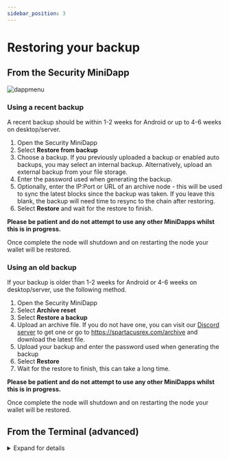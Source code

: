 ```yaml
---
sidebar_position: 3
---
```

# Restoring your backup

## From the Security MiniDapp

![dappmenu](/img/app/security.png#width10)

### Using a recent backup 

A recent backup should be within 1-2 weeks for Android or up to 4-6 weeks on desktop/server.

1. Open the Security MiniDapp
2. Select **Restore from backup**
3. Choose a backup. If you previously uploaded a backup or enabled auto backups, you may select an internal backup. Alternatively, upload an external backup from your file storage. 
4. Enter the password used when generating the backup.
5. Optionally, enter the IP:Port or URL of an archive node - this will be used to sync the latest blocks since the backup was taken. If you leave this blank, the backup will need time to resync to the chain after restoring.
6. Select **Restore** and wait for the restore to finish.

**Please be patient and do not attempt to use any other MiniDapps whilst this is in progress.**

Once complete the node will shutdown and on restarting the node your wallet will be restored.

### Using an old backup

If your backup is older than 1-2 weeks for Android or 4-6 weeks on desktop/server, use the following method.

1. Open the Security MiniDapp
2. Select **Archive reset**
3. Select **Restore a backup**
4. Upload an archive file. If you do not have one, you can visit our [Discord server](https://discord.com/invite/minima) to get one or go to https://spartacusrex.com/archive and download the latest file.
5. Upload your backup and enter the password used when generating the backup 
6. Select **Restore** 
7. Wait for the restore to finish, this can take a long time. 

**Please be patient and do not attempt to use any other MiniDapps whilst this is in progress.**

Once complete the node will shutdown and on restarting the node your wallet will be restored.

## From the Terminal (advanced)

<details><summary> Expand for details </summary>

There are 3 options for restoring a backup:

**restore** : For backups less than 1 month old, restore the backup and use the network to catch up to the chain.
**restoresync** : For backups older than 1 month, restore the backup and use an archive host to sync the latest blocks.
**reset** : For backups older than 1 month, restore the backup and use an archive file to resync ALL blocks from genesis.

If you locked your node before taking the backup that you are now restoring, your private keys will still be encrypted after restoring. 

If successful, you will need to restart your node for the restore to take effect.

**restore**

```
restore file: password:
```

**file:** the name of the backup to restore, e.g. mybackup.bak

**password:** (optional) the password of the backup. Can be left blank if restoring a non password protected backup.

**restoresync**

```
restoresync file: password: host:
```

**file:**
    Specify the filename or local path of the backup to restore

**password:** (optional)
    The password of the backup. Can be left blank if restoring a non password protected backup.

**host:** (optional)
    ip:port of the archive node to sync from.


**reset**

```
reset archivefile:archiveexport-jul23.gz action:restore file:backup-jul23.bak password:Longsecurepassword456
```

**archivefile:**
    Specify the the archive gzip file. Should be recently exported from an archive node.

**file:**
    Specify the filename or local path of the backup to restore

**password:** (optional)
    (optional) the password of the backup. Can be left blank if restoring a non password protected backup. 

</details>
